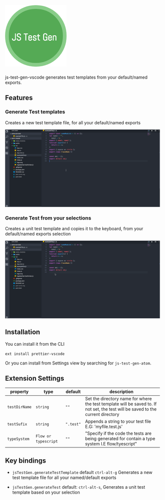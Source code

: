 # [![js-test-gen](media/jsTestGen.png)](https://js-test-gen.github.io)

js-test-gen-vscode generates test templates from your default/named exports.

## Features

### Generate Test templates

Creates a new test template file, for all your default/named exports

[![js-test-gen](media/jstestGenVs.gif)]()

### Generate Test from your selections

Creates a unit test template and copies it to the keyboard, from your default/named exports selection

[![js-test-gen](media/selectionTestGenVs.gif)]()

## Installation

You can install it from the CLI

`ext install prettier-vscode`

Or you can install from Settings view by searching for `js-test-gen-atom`.

## Extension Settings

| property      | type                 | default   | description                                                                                                                      |
| ------------- | -------------------- | --------- | -------------------------------------------------------------------------------------------------------------------------------- |
| `testDirName` | `string`             | `""`      | Set the directory name for where the test template will be saved to. If not set, the test will be saved to the current directory |
| `testSufix`   | `string`             | `".test"` | Appends a string to your test file E.G: 'myfile.test.js'                                                                         |
| `typeSystem`  | `Flow or typescript` | `""`      | "Specify if the code the tests are being generated for contain a type system I.E flow/tyescript"                                 |

## Key bindings

* `jsTestGen.generateTestTemplate` default `ctrl-alt-g` Generates a new test template file for all your named/default exports

* `jsTestGen.generateTest` default: `ctrl-alt-s`, Generates a unit test template based on your selection
